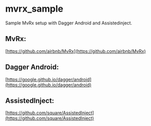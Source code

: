 # mvrx_sample
Sample MvRx setup with Dagger Android and Assistedinject.

## MvRx:
[https://github.com/airbnb/MvRx](https://github.com/airbnb/MvRx)

## Dagger Android:
[https://google.github.io/dagger/android](https://google.github.io/dagger/android)

## AssistedInject:
[https://github.com/square/AssistedInject](https://github.com/square/AssistedInject)
